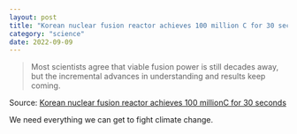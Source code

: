 ```yaml
---
layout: post
title: "Korean nuclear fusion reactor achieves 100 million C for 30 seconds"
category: "science"
date: 2022-09-09
---
```


>Most scientists agree that viable fusion power is still decades away, but the incremental advances in understanding and results keep coming.

Source: [Korean nuclear fusion reactor achieves 100 millionC for 30 seconds](https://www.shiningscience.com/2022/09/korean-nuclear-fusion-reactor-achieves.html?m=1)

We need everything we can get to fight climate change. 
